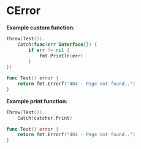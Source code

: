 # CError

**Example custom function:**
```go
Throw(Test()).
	Catch(func(err interface{}) {
		if err != nil {
			fmt.Println(err)
		}
})

func Test() error {
	return fmt.Errorf("404 - Page not found..")
}
```

**Example print function:**
```go
Throw(Test()).
	Catch(catcher.Print)

func Test() error {
	return fmt.Errorf("404 - Page not found..")
}
```
